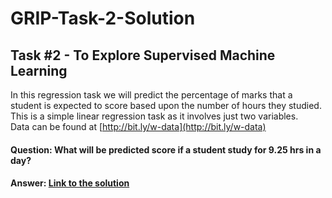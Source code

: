 # GRIP-Task-2-Solution

## Task #2 - To Explore Supervised Machine Learning

In this regression task we will predict the percentage of marks that a student is expected to score based upon the number of hours they studied. <br>
This is a simple linear regression task as it involves just two variables. <br>
Data can be found at [http://bit.ly/w-data](http://bit.ly/w-data) <br>

#### Question: What will be predicted score if a student study for 9.25 hrs in a day?
#### Answer: [Link to the solution](https://github.com/kanchitank/GRIP-Task-2-Solution/blob/master/TaskSolution.ipynb)
